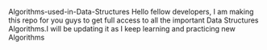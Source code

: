 Algorithms-used-in-Data-Structures
Hello fellow developers, I am making this repo for you guys to get full access to all the important Data Structures Algorithms.I will be updating it as I keep learning and practicing new Algorithms

